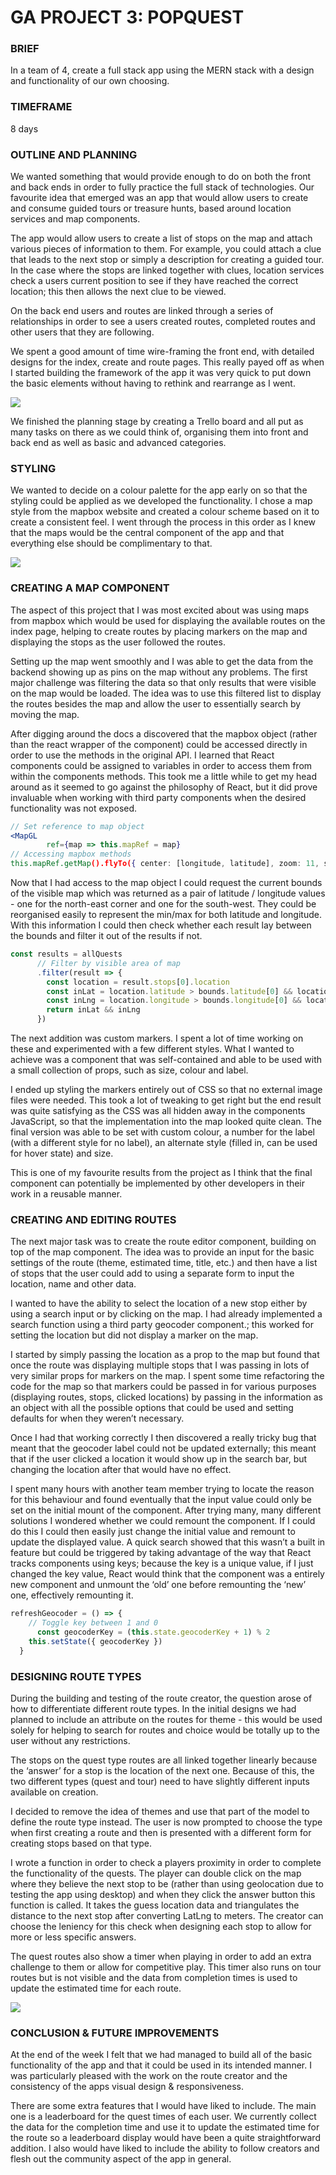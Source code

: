 # GA PROJECT 3: POPQUEST
### BRIEF

In a team of 4, create a full stack app using the MERN stack with a design and functionality of our own choosing.

### TIMEFRAME

8 days

### OUTLINE AND PLANNING

We wanted something that would provide enough to do on both the front and back ends in order to fully practice the full stack of technologies. Our favourite idea that emerged was an app that would allow users to create and consume guided tours or treasure hunts, based around location services and map components.

The app would allow users to create a list of stops on the map and attach various pieces of information to them. For example, you could attach a clue that leads to the next stop or simply a description for creating a guided tour.
In the case where the stops are linked together with clues, location services check a users current position to see if they have reached the correct location; this then allows the next clue to be viewed.

On the back end users and routes are linked through a series of relationships in order to see a users created routes, completed routes and other users that they are following.

We spent a good amount of time wire-framing the front end, with detailed designs for the index, create and route pages. This really payed off as when I started building the framework of the app it was very quick to put down the basic elements without having to rethink and rearrange as I went.

![](README/Screenshot%202020-11-17%20at%2011.30.38.png)

We finished the planning stage by creating a Trello board and all put as many tasks on there as we could think of, organising them into front and back end as well as basic and advanced categories.

### STYLING

We wanted to decide on a colour palette for the app early on so that the styling could be applied as we developed the functionality.  I chose a map style from the mapbox website and created a colour scheme based on it to create a consistent feel. I went through the process in this order as I knew that the maps would be the central component of the app and that everything  else should be complimentary to that.

![](README/Screenshot%202020-11-17%20at%2011.38.45.png)

### CREATING A MAP COMPONENT

The aspect of this project that I was most excited about was using maps from mapbox which would be used for displaying the available routes on the index page, helping to create routes by placing markers on the map and displaying the stops as the user followed the routes.

Setting up the map went smoothly and I was able to get the data from the backend showing up as pins on the map without any problems. The first major challenge was filtering the data so that only results that were visible on the map would be loaded. The idea was to use this filtered list to display the routes besides the map and allow the user to essentially search by moving the map.

After digging around the docs a discovered that the mapbox  object (rather than the react wrapper of the component) could be accessed directly in order to use the methods in the original API. I learned that React components could be assigned to variables in order to access them from within the components methods. This took me a little while to get my head around as it seemed to go against the philosophy of React, but it did prove invaluable when working with third party components when the desired functionality was not exposed.

```jsx
// Set reference to map object
<MapGL
        ref={map => this.mapRef = map}
// Accessing mapbox methods
this.mapRef.getMap().flyTo({ center: [longitude, latitude], zoom: 11, speed: 2 })
```

Now that I had access to the map object I could request the current bounds  of the visible map which was returned as a pair of latitude / longitude values - one for the north-east corner and one for the south-west. They could be reorganised easily to represent the min/max for both latitude and longitude. With this information I could then check whether each result lay between the bounds and filter it out of the results if not.

```javascript
const results = allQuests
      // Filter by visible area of map
      .filter(result => {
        const location = result.stops[0].location
        const inLat = location.latitude > bounds.latitude[0] && location.latitude < bounds.latitude[1]
        const inLng = location.longitude > bounds.longitude[0] && location.longitude < bounds.longitude[1]
        return inLat && inLng
      })
```

The next addition was custom markers. I spent a lot of time working on these and experimented with a few different styles. What I wanted to achieve was a component that was self-contained and able to be used with a small collection of props, such as size, colour and label.

I ended up styling the markers entirely out of CSS so that no external image files were needed. This took a lot of tweaking to get right but the end result was quite satisfying as the CSS was all hidden away in the components JavaScript, so that the implementation into the map looked quite clean.
The final version was able to be set with custom colour, a number for the label (with a different style for no label), an alternate style (filled in, can be used for hover state) and size.

This is one of my favourite results from the project as I think that the final component can potentially be implemented by other developers in their work in a reusable manner.

### CREATING AND EDITING ROUTES

The next major task was to create the route editor component, building on top of the map component.
The idea was to provide an input for the basic settings of the route (theme, estimated time, title, etc.) and then have a list of stops that the user could add to using a separate form to input the location, name and other data.

I wanted to have the ability to select the location of a new stop either by using a search input or by clicking on the map. I had already implemented a search function using a third party geocoder component.; this worked for setting the location but did not display a marker on the map.

I started by simply passing the location as a prop to the map but found that once the route was displaying multiple stops that I was passing in lots of very similar props for markers on the map. I spent some time refactoring the code for the map so that markers could be passed in for various purposes (displaying routes, stops, clicked locations) by passing in the information as an object with all the possible options that could be used and setting defaults for when they weren’t necessary.

Once I had that working correctly I then discovered a really tricky bug that meant that the geocoder label could not be updated externally; this meant that if the user clicked a location it would show up in the search bar, but changing the location after that would have no effect.

I spent many hours with another team member trying to locate the reason for this behaviour and found eventually that  the input value could only be set on the initial mount of the component. After trying many, many different solutions I wondered whether we could remount the component. If I could do this I could then easily just change the initial value and remount to update the displayed value. A quick search showed that this wasn’t a built in feature but could be triggered by taking advantage of the way that React tracks components using keys; because the key is a unique value, if I just changed the key value, React would think that the component was a entirely new component and unmount the ‘old’ one before remounting the ‘new’ one, effectively remounting it.

```javascript
refreshGeocoder = () => {
    // Toggle key between 1 and 0
	  const geocoderKey = (this.state.geocoderKey + 1) % 2
    this.setState({ geocoderKey })
  }
```

### DESIGNING ROUTE TYPES

During the building and testing of the route creator, the question arose of how to differentiate different route types. In the initial designs we had planned to include an attribute on the routes for theme - this would be used solely for helping to search for routes and choice would be totally up to the user without any restrictions.

The stops on the quest type routes are all linked together linearly because the ‘answer’ for a stop is the location of the next one. Because of this, the two different types (quest and tour) need to have slightly different inputs available on creation.

I decided to remove the idea of themes and use that part of the model to define the route type instead. The user is now prompted to choose the type when first creating a route and then is presented with a different form for creating stops based on that type.

I wrote a function in order to check a players proximity in order to complete the functionality of the quests. The player can double click on the map where they believe the next stop to be (rather than using geolocation due to testing the app using desktop) and when they click the answer button this function is called. It takes the guess location data and triangulates the distance to the next stop after converting LatLng to meters. The creator can choose the leniency for this check when designing each stop to allow for more or less specific answers.

The quest routes also show a timer when playing in order to add an extra challenge to them or allow for competitive play. This timer also runs on tour routes but is not visible and the data from completion times is used to update the estimated time for each route.

![](README/route-creator.gif)

### CONCLUSION & FUTURE IMPROVEMENTS

At the end of the week I felt that we had managed to build all of the basic functionality of the app and that it could be used in its intended manner. I was particularly pleased with the work on the route creator and the consistency of the apps visual design & responsiveness.

There are some extra features that I would have liked to include. The main one is a leaderboard for the quest times of each user. We currently collect the data for the completion time and use it to update the estimated time for the route so a leaderboard display would have been a quite straightforward addition. I also would have liked to include the ability to follow creators and flesh out the community aspect of the app in general.





